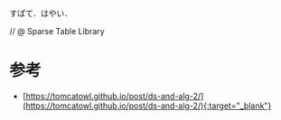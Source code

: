 
すぱて．はやい．

// @ Sparse Table Library

# 参考

* [https://tomcatowl.github.io/post/ds-and-alg-2/](https://tomcatowl.github.io/post/ds-and-alg-2/){:target="_blank"}
